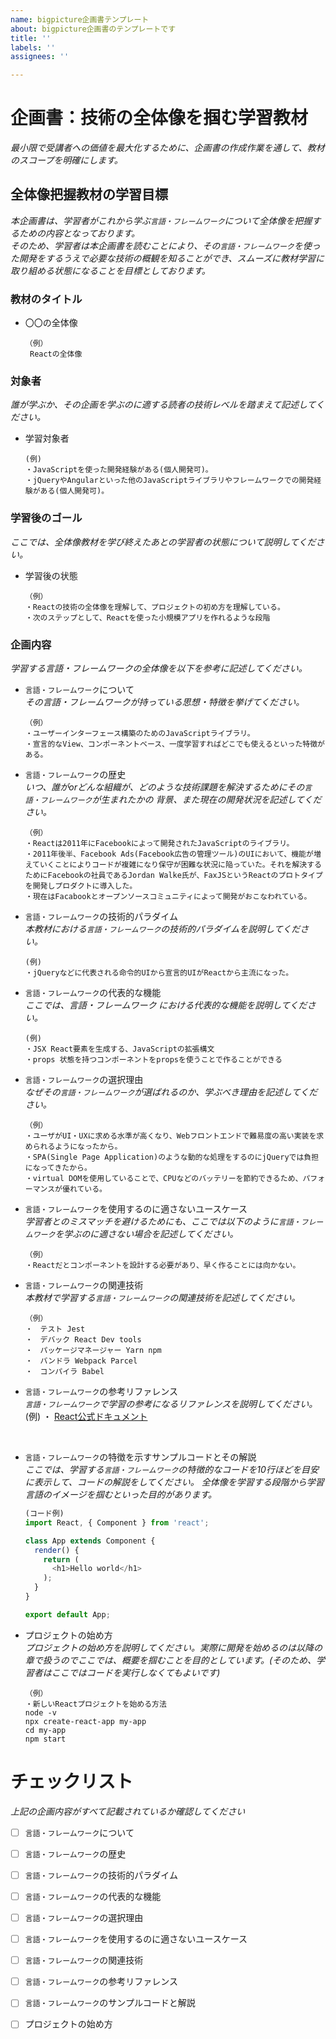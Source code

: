 ```yaml
---
name: bigpicture企画書テンプレート
about: bigpicture企画書のテンプレートです
title: ''
labels: ''
assignees: ''

---
```



# 企画書：技術の全体像を掴む学習教材
_最小限で受講者への価値を最大化するために、企画書の作成作業を通して、教材のスコープを明確にします。_

## 全体像把握教材の学習目標
_本企画書は、学習者がこれから学ぶ`言語・フレームワーク`について全体像を把握するための内容となっております。
<br>そのため、学習者は本企画書を読むことにより、その`言語・フレームワーク`を使った開発をするうえで必要な技術の概観を知ることができ、スムーズに教材学習に取り組める状態になることを目標としております。</br>_

### 教材のタイトル
- 〇〇の全体像

    ```text
    （例）
     Reactの全体像
    ```

### 対象者
_誰が学ぶか、その企画を学ぶのに適する読者の技術レベルを踏まえて記述してください。_
- 学習対象者

    ```text
    (例)
    ・JavaScriptを使った開発経験がある(個人開発可)。
    ・jQueryやAngularといった他のJavaScriptライブラリやフレームワークでの開発経験がある(個人開発可)。
    ```

### 学習後のゴール
_ここでは、全体像教材を学び終えたあとの学習者の状態について説明してください。_
- 学習後の状態
    
    ```text
    （例）
    ・Reactの技術の全体像を理解して、プロジェクトの初め方を理解している。
    ・次のステップとして、Reactを使った小規模アプリを作れるような段階
    ```

### 企画内容
_学習する言語・フレームワークの全体像を以下を参考に記述してください。_

- `言語・フレームワーク`について　
<br>_その言語・フレームワークが持っている思想・特徴を挙げてください。_</br>

    ```text
    （例）
    ・ユーザーインターフェース構築のためのJavaScriptライブラリ。
    ・宣言的なView、コンポーネントベース、一度学習すればどこでも使えるといった特徴がある。
    ```
    
- `言語・フレームワーク`の歴史
<br>_いつ、誰がorどんな組織が、どのような技術課題を解決するためにその`言語・フレームワーク`が生まれたかの
背景、また現在の開発状況を記述してください。_</br>

    ```text
    （例）
    ・Reactは2011年にFacebookによって開発されたJavaScriptのライブラリ。
    ・2011年後半、Facebook Ads(Facebook広告の管理ツール)のUIにおいて、機能が増えていくことによりコードが複雑になり保守が困難な状況に陥っていた。それを解決するためにFacebookの社員であるJordan Walke氏が、FaxJSというReactのプロトタイプを開発しプロダクトに導入した。
    ・現在はFacabookとオープンソースコミュニティによって開発がおこなわれている。
    ```

- `言語・フレームワーク`の技術的パラダイム
<br>_本教材における`言語・フレームワーク`の技術的パラダイムを説明してください。_</br>
    ```text
    (例)
    ・jQueryなどに代表される命令的UIから宣言的UIがReactから主流になった。
    ```

- `言語・フレームワーク`の代表的な機能
<br>_ここでは、言語・フレームワーク における代表的な機能を説明してください。_</br>
    ```text
    (例)
    ・JSX React要素を生成する、JavaScriptの拡張構文
    ・props 状態を持つコンポーネントをpropsを使うことで作ることができる
    ```

- `言語・フレームワーク`の選択理由
<br>_なぜその`言語・フレームワーク`が選ばれるのか、学ぶべき理由を記述してください。_</br>

    ```text
    （例）
    ・ユーザがUI・UXに求める水準が高くなり、Webフロントエンドで難易度の高い実装を求められるようになったから。 
    ・SPA(Single Page Application)のような動的な処理をするのにjQueryでは負担になってきたから。
    ・virtual DOMを使用していることで、CPUなどのバッテリーを節約できるため、パフォーマンスが優れている。
    ```

- `言語・フレームワーク`を使用するのに適さないユースケース
<br>_学習者とのミスマッチを避けるためにも、ここでは以下のように`言語・フレームワーク`を学ぶのに適さない場合を記述してください。_</br>
    ```text
    （例）
    ・Reactだとコンポーネントを設計する必要があり、早く作ることには向かない。
    ```

- `言語・フレームワーク`の関連技術
<br>_本教材で学習する`言語・フレームワーク`の関連技術を記述してください。_</br>

    ```text
    （例）
    ・　テスト Jest
    ・　デバック React Dev tools
    ・　パッケージマネージャー Yarn npm 
    ・　バンドラ Webpack Parcel
    ・　コンパイラ Babel
    ```

- `言語・フレームワーク`の参考リファレンス
<br>_`言語・フレームワーク`で学習の参考になるリファレンスを説明してください。_</br>
(例)
・ [React公式ドキュメント](https://ja.reactjs.org/)
</br>

- `言語・フレームワーク`の特徴を示すサンプルコードとその解説
<br>_ここでは、学習する`言語・フレームワーク`の特徴的なコードを10行ほどを目安に表示して、コードの解説をしてください。
全体像を学習する段階から学習言語のイメージを掴むといった目的があります。_</br>
    ```javascript
    (コード例)
    import React, { Component } from 'react';

    class App extends Component {
      render() {
        return (
          <h1>Hello world</h1>
        );
      }
    }

    export default App;
    ```

- プロジェクトの始め方
<br>_プロジェクトの始め方を説明してください。実際に開発を始めるのは以降の章で扱うのでここでは、概要を掴むことを目的としています。(そのため、学習者はここではコードを実行しなくてもよいです)_</br>

     ```text
   （例）
    ・新しいReactプロジェクトを始める方法
    node -v
    npx create-react-app my-app
    cd my-app
    npm start
    ```

# チェックリスト
_上記の企画内容がすべて記載されているか確認してください_

- [ ] `言語・フレームワーク`について
- [ ] `言語・フレームワーク`の歴史
- [ ] `言語・フレームワーク`の技術的パラダイム
- [ ] `言語・フレームワーク`の代表的な機能
- [ ] `言語・フレームワーク`の選択理由
- [ ] `言語・フレームワーク`を使用するのに適さないユースケース
- [ ] `言語・フレームワーク`の関連技術
- [ ] `言語・フレームワーク`の参考リファレンス
- [ ] `言語・フレームワーク`のサンプルコードと解説
- [ ] プロジェクトの始め方

